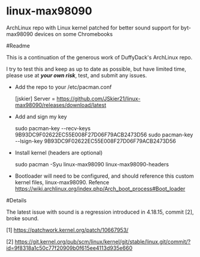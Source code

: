 # linux-max98090
ArchLinux repo with Linux kernel patched for better sound support for byt-max98090 devices on some Chromebooks

#Readme

This is a continuation of the generous work of DuffyDack's ArchLinux repo. 

I try to test this and keep as up to date as possible, but have limited time, please use at ***your own risk***, test, and submit any issues. 

- Add the repo to your /etc/pacman.conf

	[jskier]
	Server = https://github.com/JSkier21/linux-max98090/releases/download/latest

- Add and sign my key

	sudo pacman-key --recv-keys 9B93DC9F02622EC55E008F27D06F79ACB2473D56
	sudo pacman-key --lsign-key 9B93DC9F02622EC55E008F27D06F79ACB2473D56

- Install kernel (headers are optional)

	sudo pacman -Syu linux-max98090 linux-max98090-headers

- Bootloader will need to be configured, and should reference this custom kernel files, linux-max98090. Refence https://wiki.archlinux.org/index.php/Arch_boot_process#Boot_loader

#Details

The latest issue with sound is a regression introduced in 4.18.15, commit [2], broke sound. 

[1] https://patchwork.kernel.org/patch/10667953/

[2] https://git.kernel.org/pub/scm/linux/kernel/git/stable/linux.git/commit/?id=9f8318a1c50c77f20909b0f615ee4113d935e660
